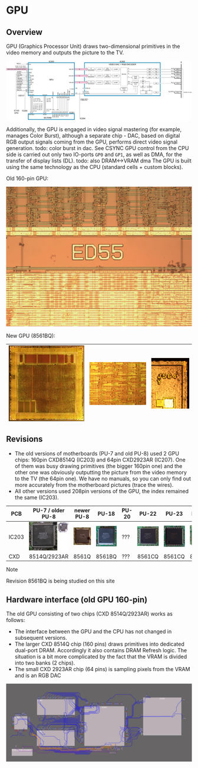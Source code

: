 # GPU

## Overview

GPU (Graphics Processor Unit) draws two-dimensional primitives in the video memory and outputs the picture to the TV.

![GPU_overview](/imgstore/GPU_overview.jpg)

Additionally, the GPU is engaged in video signal mastering (for example, manages Color Burst), although a separate chip - DAC, based on digital RGB output signals coming from the GPU, performs direct video signal generation.
todo: color burst in dac. See CSYNC 
GPU control from the CPU side is carried out only two IO-ports `GP0` and `GP1`, as well as DMA, for the transfer of display lists (DL).
todo: also DRAM<->VRAM dma
The GPU is built using the same technology as the CPU (standard cells + custom blocks).

Old 160-pin GPU:

![3590c46e2702f1be26fb677950bd95d6](/imgstore/3590c46e2702f1be26fb677950bd95d6.jpg)

New GPU (8561BQ):

|![gpu_10x_sm](/imgstore/gpu_10x_sm.jpg)|![gpu_demo_001_sm](/imgstore/gpu_demo_001_sm.jpg)|![gpu_demo_002_sm](/imgstore/gpu_demo_002_sm.jpg)|
|---|---|---|

## Revisions

- The old versions of motherboards (PU-7 and old PU-8) used 2 GPU chips: 160pin CXD8514Q (IC203) and 64pin CXD2923AR (IC207). One of them was busy drawing primitives (the bigger 160pin one) and the other one was obviously outputting the picture from the video memory to the TV (the 64pin one). We have no manuals, so you can only find out more accurately from the motherboard pictures (trace the wires).
- All other versions used 208pin versions of the GPU, the index remained the same (IC203).

|PCB|PU-7 / older PU-8|newer PU-8|PU-18|PU-20|PU-22|PU-23|PM-41|PM-41(2)|
|---|---|---|---|---|---|---|---|---|
|IC203|![PU7_gpu_package](/imgstore/PU7_gpu_package.jpg)|![NewPU8_gpu_package](/imgstore/NewPU8_gpu_package.jpg)|![PU18_gpu_package](/imgstore/PU18_gpu_package.jpg)|???|![PU22_gpu_package](/imgstore/PU22_gpu_package.jpg)|![PU23_gpu_package](/imgstore/PU23_gpu_package.jpg)|![PM41_gpu_package](/imgstore/PM41_gpu_package.jpg)|![PM412_gpu_package](/imgstore/PM412_gpu_package.jpg)|
|CXD|8514Q/2923AR|8561Q|8561BQ|???|8561CQ|8561CQ|8561CQ|???|

> [!NOTE]
> Revision 8561BQ is being studied on this site

## Hardware interface (old GPU 160-pin)

The old GPU consisting of two chips (CXD 8514Q/2923AR) works as follows:

- The interface between the GPU and the CPU has not changed in subsequent versions.
- The larger CXD 8514Q chip (160 pins) draws primitives into dedicated dual-port DRAM. Accordingly it also contains DRAM Refresh logic. The situation is a bit more complicated by the fact that the VRAM is divided into two banks (2 chips).
- The small CXD 2923AR chip (64 pins) is sampling pixels from the VRAM and is an RGB DAC

![old_gpu1](/imgstore/old_gpu1.png)
